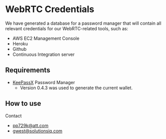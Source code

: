 # WebRTC Credentials	

We have generated a database for a password manager that will contain all relevant credentials for our WebRTC-related tools, such as:

* AWS EC2 Management Console
* Heroku
* Github
* Continuous Integration server

## Requirements
* [KeePassX](http://www.keepassx.org/downloads) Password Manager
  * Version 0.4.3 was used to generate the current wallet.

## How to use	
Contact

* pp729k@att.com
* gwest@solutionsiq.com